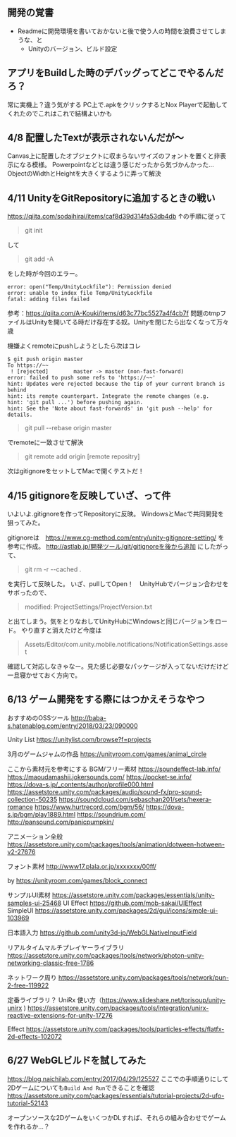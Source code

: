 ## 開発の覚書
- Readmeに開発環境を書いておかないと後で使う人の時間を浪費させてしまうな、と
  - Unityのバージョン、ビルド設定

## アプリをBuildした時のデバッグってどこでやるんだろ？
常に実機上？違う気がする
PC上で.apkをクリックするとNox Playerで起動してくれたのでこれはこれで結構よいかも

## 4/8 配置したTextが表示されないんだが～
Canvas上に配置したオブジェクトに収まらないサイズのフォントを置くと非表示になる模様。
Powerpointなどとは違う感じだったから気づかんかった…
ObjectのWidthとHeightを大きくするように弄って解決

## 4/11 UnityをGitRepositoryに追加するときの戦い
https://qiita.com/sodaihirai/items/caf8d39d314fa53db4db
↑の手順に従って
> git init

して
> git add -A

をした時が今回のエラー。
```
error: open("Temp/UnityLockfile"): Permission denied
error: unable to index file Temp/UnityLockfile
fatal: adding files failed
```
参考：https://qiita.com/A-Kouki/items/d63c77bc5527a4f4cb7f
問題のtmpファイルはUnityを開いてる時だけ存在する奴。Unityを閉じたら出なくなって万々歳

機嫌よくremoteにpushしようとしたら次はコレ
```
$ git push origin master
To https://~~
 ! [rejected]        master -> master (non-fast-forward)
error: failed to push some refs to 'https://~~'
hint: Updates were rejected because the tip of your current branch is behind
hint: its remote counterpart. Integrate the remote changes (e.g.
hint: 'git pull ...') before pushing again.
hint: See the 'Note about fast-forwards' in 'git push --help' for details.
```
> git pull --rebase origin master

でremoteに一致させて解決
> git remote add origin [remote repositry]

次はgitignoreをセットしてMacで開くテストだ！

## 4/15 gitignoreを反映していざ、って件
いよいよ.gitignoreを作ってRepositoryに反映。
WindowsとMacで共同開発を狙ってみた。

gitignoreは　https://www.cg-method.com/entry/unity-gitignore-setting/ を参考に作成。
http://astlab.jp/開発ツール/git/gitignoreを後から追加 にしたがって、
> git rm -r --cached .

を実行して反映した。
いざ、pullしてOpen！　UnityHubでバージョン合わせをサボったので、
> 	modified:   ProjectSettings/ProjectVersion.txt

と出てしまう。気をとりなおしてUnityHubにWindowsと同じバージョンをロード。
やり直すと消えたけど今度は
> Assets/Editor/com.unity.mobile.notifications/NotificationSettings.asset

確認して対応しなきゃなー。見た感じ必要なパッケージが入ってないだけだけど一旦寝かせておく方向で。

## 6/13 ゲーム開発をする際にはつかえそうなやつ
おすすめのOSSツール
http://baba-s.hatenablog.com/entry/2018/03/23/090000

Unity List
https://unitylist.com/browse?f=projects

3月のゲームジャムの作品
https://unityroom.com/games/animal_circle

ここから素材元を参考にする
BGM/フリー素材
https://soundeffect-lab.info/
https://maoudamashii.jokersounds.com/
https://pocket-se.info/
https://dova-s.jp/_contents/author/profile000.html
https://assetstore.unity.com/packages/audio/sound-fx/pro-sound-collection-50235
https://soundcloud.com/sebaschan201/sets/hexera-romance
https://www.hurtrecord.com/bgm/56/
https://dova-s.jp/bgm/play1889.html
https://soundrium.com/
http://pansound.com/panicpumpkin/

アニメーション全般
https://assetstore.unity.com/packages/tools/animation/dotween-hotween-v2-27676

フォント素材
http://www17.plala.or.jp/xxxxxxx/00ff/

by https://unityroom.com/games/block_connect

サンプルUI素材
https://assetstore.unity.com/packages/essentials/unity-samples-ui-25468
UI Effect
https://github.com/mob-sakai/UIEffect
SimpleUI
https://assetstore.unity.com/packages/2d/gui/icons/simple-ui-103969

日本語入力
https://github.com/unity3d-jp/WebGLNativeInputField

リアルタイムマルチプレイヤーライブラリ
https://assetstore.unity.com/packages/tools/network/photon-unity-networking-classic-free-1786

ネットワーク周り
https://assetstore.unity.com/packages/tools/network/pun-2-free-119922

定番ライブラリ？
UniRx 使い方（https://www.slideshare.net/torisoup/unity-unirx )
https://assetstore.unity.com/packages/tools/integration/unirx-reactive-extensions-for-unity-17276

Effect
https://assetstore.unity.com/packages/tools/particles-effects/flatfx-2d-effects-102072

## 6/27 WebGLビルドを試してみた
https://blog.naichilab.com/entry/2017/04/29/125527
ここでの手順通りにして2Dゲームについても`Build And Run`できることを確認
https://assetstore.unity.com/packages/essentials/tutorial-projects/2d-ufo-tutorial-52143

オープンソースな2DゲームをいくつかDLすれば、それらの組み合わせでゲームを作れるか…？
